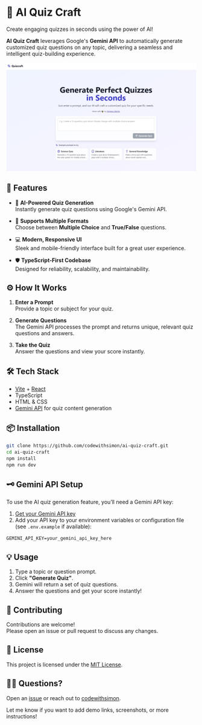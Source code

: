 # 🧠 AI Quiz Craft

Create engaging quizzes in seconds using the power of AI!  

**AI Quiz Craft** leverages Google's **Gemini API** to automatically generate customized quiz questions on any topic, delivering a seamless and intelligent quiz-building experience.

![App Screenshot](Screenshot.jpg) 


## 🚀 Features

- 🔮 **AI-Powered Quiz Generation**  
  Instantly generate quiz questions using Google's Gemini API.
  
- 🧩 **Supports Multiple Formats**  
  Choose between **Multiple Choice** and **True/False** questions.
  
- 💻 **Modern, Responsive UI**  
  Sleek and mobile-friendly interface built for a great user experience.
  
- 🛡️ **TypeScript-First Codebase**  
  Designed for reliability, scalability, and maintainability.


## ⚙️ How It Works

1. **Enter a Prompt**  
   Provide a topic or subject for your quiz.
   
2. **Generate Questions**  
   The Gemini API processes the prompt and returns unique, relevant quiz questions and answers.
   
3. **Take the Quiz**  
   Answer the questions and view your score instantly.


## 🛠️ Tech Stack

- [Vite](https://vitejs.dev/) + [React](https://react.dev/)
- TypeScript
- HTML & CSS
- [Gemini API](https://ai.google.dev/) for quiz content generation


## 📦 Installation

```bash
git clone https://github.com/codewithsimon/ai-quiz-craft.git
cd ai-quiz-craft
npm install
npm run dev
```


## 🗝️ Gemini API Setup

To use the AI quiz generation feature, you’ll need a Gemini API key:

1. [Get your Gemini API key](https://ai.google.dev/)
2. Add your API key to your environment variables or configuration file (see `.env.example` if available):

```env
GEMINI_API_KEY=your_gemini_api_key_here
```


## 💡 Usage

1. Type a topic or question prompt.
2. Click **"Generate Quiz"**.
3. Gemini will return a set of quiz questions.
4. Answer the questions and get your score instantly!


## 🤝 Contributing

Contributions are welcome!  
Please open an issue or pull request to discuss any changes.


## 📄 License

This project is licensed under the [MIT License](LICENSE).


## 🙋‍♂️ Questions?

Open an [issue](https://github.com/codewithsimon/ai-quiz-craft/issues) or reach out to [codewithsimon](https://github.com/codewithsimon).


Let me know if you want to add demo links, screenshots, or more instructions!
